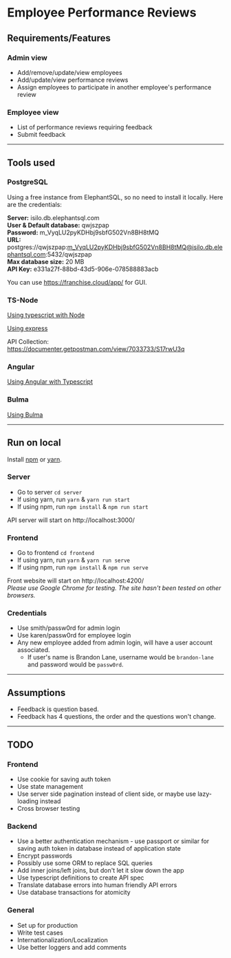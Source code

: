 # Employee Performance Reviews

## Requirements/Features

### Admin view
* Add/remove/update/view employees
* Add/update/view performance reviews
* Assign employees to participate in another employee's performance review

### Employee view
* List of performance reviews requiring feedback
* Submit feedback

***

## Tools used

### PostgreSQL

Using a free instance from ElephantSQL, so no need to install it locally. Here are the credentials:

**Server:**	isilo.db.elephantsql.com<br>
**User & Default database:**	qwjszpap<br>
**Password:**	m_VyqLU2pyKDHbj9sbfG502Vn8BH8tMQ<br>
**URL:**	postgres://qwjszpap:m_VyqLU2pyKDHbj9sbfG502Vn8BH8tMQ@isilo.db.elephantsql.com:5432/qwjszpap<br>
**Max database size:**	20 MB<br>
**API Key:** e331a27f-88bd-43d5-906e-078588883acb<br>

You can use https://franchise.cloud/app/ for GUI.

### TS-Node

[Using typescript with Node](https://github.com/TypeStrong/ts-node)

[Using express](https://expressjs.com/)

API Collection: https://documenter.getpostman.com/view/7033733/S17rwU3q

### Angular

[Using Angular with Typescript](https://angular.io/)

### Bulma

[Using Bulma](https://bulma.io)

***

## Run on local

Install [npm](https://www.npmjs.com/get-npm) or [yarn](https://yarnpkg.com/lang/en/docs/install/).<br>

### Server

* Go to server `cd server`
* If using yarn, run `yarn` & `yarn run start`
* If using npm, run `npm install` & `npm run start`

API server will start on http://localhost:3000/

### Frontend

* Go to frontend `cd frontend`
* If using yarn, run `yarn` & `yarn run serve`
* If using npm, run `npm install` & `npm run serve`

Front website will start on http://localhost:4200/<br>
*Please use Google Chrome for testing. The site hasn't been tested on other browsers.*

### Credentials

* Use smith/passw0rd for admin login
* Use karen/passw0rd for employee login
* Any new employee added from admin login, will have a user account associated.
  * If user's name is Brandon Lane, username would be `brandon-lane` and password would be `passw0rd`.

***

## Assumptions
* Feedback is question based. 
* Feedback has 4 questions, the order and the questions won't change.

***

## TODO

### Frontend
* Use cookie for saving auth token
* Use state management
* Use server side pagination instead of client side, or maybe use lazy-loading instead
* Cross browser testing

### Backend
* Use a better authentication mechanism - use passport or similar for saving auth token in database instead of application state
* Encrypt passwords
* Possibly use some ORM to replace SQL queries
* Add inner joins/left joins, but don't let it slow down the app
* Use typescript definitions to create API spec
* Translate database errors into human friendly API errors
* Use database transactions for atomicity

### General
* Set up for production
* Write test cases
* Internationalization/Localization
* Use better loggers and add comments
